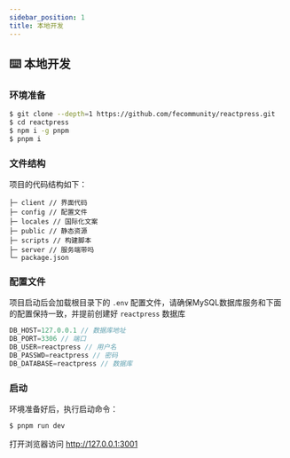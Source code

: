 ```yaml
---
sidebar_position: 1
title: 本地开发
---
```



## ⌨️ 本地开发

### 环境准备
```bash
$ git clone --depth=1 https://github.com/fecommunity/reactpress.git
$ cd reactpress
$ npm i -g pnpm
$ pnpm i
```

### 文件结构

项目的代码结构如下：

```shell
├─ client // 界面代码
├─ config // 配置文件
├─ locales // 国际化文案
├─ public // 静态资源
├─ scripts // 构建脚本
├─ server // 服务端带吗
└─ package.json
```


### 配置文件

项目启动后会加载根目录下的 `.env` 配置文件，请确保MySQL数据库服务和下面的配置保持一致，并提前创建好 `reactpress` 数据库

```js
DB_HOST=127.0.0.1 // 数据库地址
DB_PORT=3306 // 端口
DB_USER=reactpress // 用户名
DB_PASSWD=reactpress // 密码
DB_DATABASE=reactpress // 数据库
```


### 启动
环境准备好后，执行启动命令：

```bash
$ pnpm run dev
```

打开浏览器访问 http://127.0.0.1:3001
